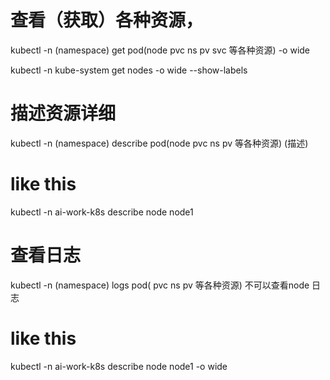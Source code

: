 # 查看（获取）各种资源，
kubectl -n (namespace) get pod(node pvc ns pv svc  等各种资源) -o wide 

kubectl -n kube-system get nodes -o wide --show-labels

# 描述资源详细
kubectl  -n (namespace)  describe pod(node pvc ns pv 等各种资源) 
        (描述)
# like this 
kubectl -n ai-work-k8s describe node node1 

# 查看日志






kubectl -n (namespace)  logs pod( pvc ns pv 等各种资源)  不可以查看node 日志
# like this 
kubectl -n ai-work-k8s describe node node1  -o wide  